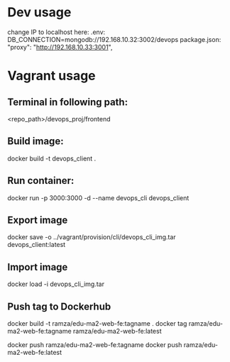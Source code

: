 # Dev usage

change IP to localhost here:
.env: DB_CONNECTION=mongodb://192.168.10.32:3002/devops
package.json: "proxy": "http://192.168.10.33:3001",

# Vagrant usage

## Terminal in following path:

<repo_path>/devops_proj/frontend

## Build image:

docker build -t devops_client .

## Run container:

docker run -p 3000:3000 -d --name devops_cli devops_client

## Export image

docker save -o ../vagrant/provision/cli/devops_cli_img.tar devops_client:latest

## Import image

docker load -i devops_cli_img.tar

## Push tag to Dockerhub

docker build -t ramza/edu-ma2-web-fe:tagname .
docker tag ramza/edu-ma2-web-fe:tagname ramza/edu-ma2-web-fe:latest

docker push ramza/edu-ma2-web-fe:tagname
docker push ramza/edu-ma2-web-fe:latest
